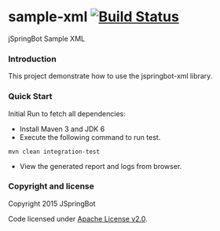 sample-xml [![Build Status](https://travis-ci.org/jspringbot/sample-expression.svg?branch=master)](https://travis-ci.org/jspringbot/sample-xml)
====
jSpringBot Sample XML


### Introduction

This project demonstrate how to use the jspringbot-xml library.

### Quick Start

Initial Run to fetch all dependencies:

- Install Maven 3 and JDK 6
- Execute the following command to run test. 
```
mvn clean integration-test
```
- View the generated report and logs from browser.

### Copyright and license

Copyright 2015 JSpringBot

Code licensed under [Apache License v2.0](http://www.apache.org/licenses/LICENSE-2.0).
